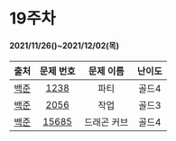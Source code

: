 # 19주차
#### 2021/11/26()~2021/12/02(목)

|               출처               |                    문제 번호                    |  문제 이름  | 난이도 |
| :------------------------------: | :---------------------------------------------: | :---------: | :----: |
| [백준](https://www.acmicpc.net/) |  [1238](https://www.acmicpc.net/problem/1238)   |    파티     | 골드4  |
| [백준](https://www.acmicpc.net/) |  [2056](https://www.acmicpc.net/problem/2056)   |    작업     | 골드3  |
| [백준](https://www.acmicpc.net/) | [15685 ](https://www.acmicpc.net/problem/15685) | 드래곤 커브 | 골드4  |
